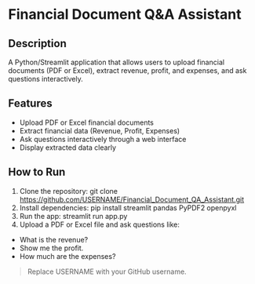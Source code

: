 # Financial Document Q&A Assistant

## Description
A Python/Streamlit application that allows users to upload financial documents (PDF or Excel), extract revenue, profit, and expenses, and ask questions interactively.

## Features
- Upload PDF or Excel financial documents
- Extract financial data (Revenue, Profit, Expenses)
- Ask questions interactively through a web interface
- Display extracted data clearly

## How to Run
1. Clone the repository:
git clone https://github.com/USERNAME/Financial_Document_QA_Assistant.git
2. Install dependencies:
pip install streamlit pandas PyPDF2 openpyxl
3. Run the app:
streamlit run app.py
4. Upload a PDF or Excel file and ask questions like:
- What is the revenue?
- Show me the profit.
- How much are the expenses?
> Replace USERNAME with your GitHub username.
